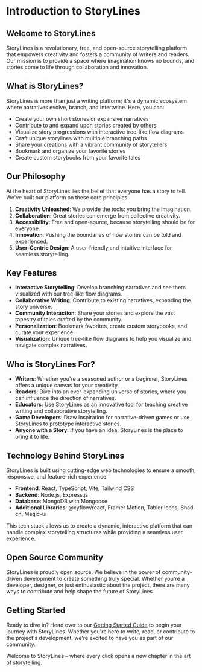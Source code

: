 # Introduction to StoryLines

## Welcome to StoryLines

StoryLines is a revolutionary, free, and open-source storytelling platform that empowers creativity and fosters a community of writers and readers. Our mission is to provide a space where imagination knows no bounds, and stories come to life through collaboration and innovation.

## What is StoryLines?

StoryLines is more than just a writing platform; it's a dynamic ecosystem where narratives evolve, branch, and intertwine. Here, you can:

- Create your own short stories or expansive narratives
- Contribute to and expand upon stories created by others
- Visualize story progressions with interactive tree-like flow diagrams
- Craft unique storylines with multiple branching paths
- Share your creations with a vibrant community of storytellers
- Bookmark and organize your favorite stories
- Create custom storybooks from your favorite tales

## Our Philosophy

At the heart of StoryLines lies the belief that everyone has a story to tell. We've built our platform on these core principles:

1. **Creativity Unleashed**: We provide the tools; you bring the imagination.
2. **Collaboration**: Great stories can emerge from collective creativity.
3. **Accessibility**: Free and open-source, because storytelling should be for everyone.
4. **Innovation**: Pushing the boundaries of how stories can be told and experienced.
5. **User-Centric Design**: A user-friendly and intuitive interface for seamless storytelling.

## Key Features

- **Interactive Storytelling**: Develop branching narratives and see them visualized with our tree-like flow diagrams.
- **Collaborative Writing**: Contribute to existing narratives, expanding the story universe.
- **Community Interaction**: Share your stories and explore the vast tapestry of tales crafted by the community.
- **Personalization**: Bookmark favorites, create custom storybooks, and curate your experience.
- **Visualization**: Unique tree-like flow diagrams to help you visualize and navigate complex narratives.

## Who is StoryLines For?

- **Writers**: Whether you're a seasoned author or a beginner, StoryLines offers a unique canvas for your creativity.
- **Readers**: Dive into an ever-expanding universe of stories, where you can influence the direction of narratives.
- **Educators**: Use StoryLines as an innovative tool for teaching creative writing and collaborative storytelling.
- **Game Developers**: Draw inspiration for narrative-driven games or use StoryLines to prototype interactive stories.
- **Anyone with a Story**: If you have an idea, StoryLines is the place to bring it to life.

## Technology Behind StoryLines

StoryLines is built using cutting-edge web technologies to ensure a smooth, responsive, and feature-rich experience:

- **Frontend**: React, TypeScript, Vite, Tailwind CSS
- **Backend**: Node.js, Express.js
- **Database**: MongoDB with Mongoose
- **Additional Libraries**: @xyflow/react, Framer Motion, Tabler Icons, Shad-cn, Magic-ui

This tech stack allows us to create a dynamic, interactive platform that can handle complex storytelling structures while providing a seamless user experience.

## Open Source Community

StoryLines is proudly open source. We believe in the power of community-driven development to create something truly special. Whether you're a developer, designer, or just enthusiastic about the project, there are many ways to contribute and help shape the future of StoryLines.

## Getting Started

Ready to dive in? Head over to our [Getting Started Guide](getting-started.md) to begin your journey with StoryLines. Whether you're here to write, read, or contribute to the project's development, we're excited to have you as part of our community.

Welcome to StoryLines – where every click opens a new chapter in the art of storytelling.